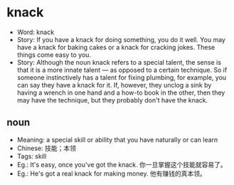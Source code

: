 # knack

- Word: knack
- Story: If you have a knack for doing something, you do it well. You may have a knack for baking cakes or a knack for cracking jokes. These things come easy to you.
- Story: Although the noun knack refers to a special talent, the sense is that it is a more innate talent — as opposed to a certain technique. So if someone instinctively has a talent for fixing plumbing, for example, you can say they have a knack for it. If, however, they unclog a sink by having a wrench in one hand and a how-to book in the other, then they may have the technique, but they probably don't have the knack.

## noun

- Meaning: a special skill or ability that you have naturally or can learn
- Chinese: 技能；本领
- Tags: skill
- Eg.: It's easy, once you've got the knack. 你一旦掌握这个技能就容易了。
- Eg.: He's got a real knack for making money. 他有赚钱的真本领。

